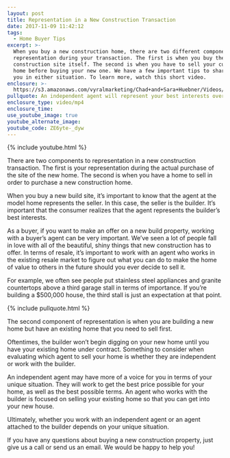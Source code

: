 ```yaml
---
layout: post
title: Representation in a New Construction Transaction
date: 2017-11-09 11:42:12
tags:
  - Home Buyer Tips
excerpt: >-
  When you buy a new construction home, there are two different components of
  representation during your transaction. The first is when you buy the new
  construction site itself. The second is when you have to sell your current
  home before buying your new one. We have a few important tips to share with
  you in either situation. To learn more, watch this short video.
enclosure: >-
  https://s3.amazonaws.com/vyralmarketing/Chad+and+Sara+Huebner/Videos/2017/November/Chad+%2526+Sara+Huebener+With+Edina+Realty-.mp4
pullquote: An independent agent will represent your best interests over the builder’s.
enclosure_type: video/mp4
enclosure_time:
use_youtube_image: true
youtube_alternate_image:
youtube_code: ZE6yte-_dyw
---
```



{% include youtube.html %}

There are two components to representation in a new construction transaction. The first is your representation during the actual purchase of the site of the new home. The second is when you have a home to sell in order to purchase a new construction home.

When you buy a new build site, it’s important to know that the agent at the model home represents the seller. In this case, the seller is the builder. It’s important that the consumer realizes that the agent represents the builder’s best interests.

As a buyer, if you want to make an offer on a new build property, working with a buyer’s agent can be very important. We’ve seen a lot of people fall in love with all of the beautiful, shiny things that new construction has to offer. In terms of resale, it’s important to work with an agent who works in the existing resale market to figure out what you can do to make the home of value to others in the future should you ever decide to sell it.

For example, we often see people put stainless steel appliances and granite countertops above a third garage stall in terms of importance. If you’re building a $500,000 house, the third stall is just an expectation at that point.

{% include pullquote.html %}

The second component of representation is when you are building a new home but have an existing home that you need to sell first.

Oftentimes, the builder won’t begin digging on your new home until you have your existing home under contract. Something to consider when evaluating which agent to sell your home is whether they are independent or work with the builder.

An independent agent may have more of a voice for you in terms of your unique situation. They will work to get the best price possible for your home, as well as the best possible terms. An agent who works with the builder is focused on selling your existing home so that you can get into your new house.

Ultimately, whether you work with an independent agent or an agent attached to the builder depends on your unique situation.

If you have any questions about buying a new construction property, just give us a call or send us an email. We would be happy to help you!